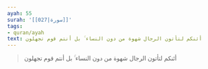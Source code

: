 ```yaml
---
ayah: 55
surah: '[[027|سورة]]'
tags:
- quran/ayah
text: أئنكم لتأتون الرجال شهوة من دون النساء ۚ بل أنتم قوم تجهلون
---
```

> أئنكم لتأتون الرجال شهوة من دون النساء ۚ بل أنتم قوم تجهلون
